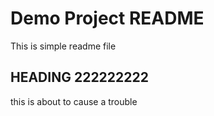 # Demo Project README

This is simple readme file

## HEADING 222222222

this is about to cause a trouble
